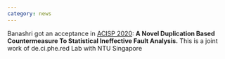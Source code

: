 ```yaml
---
category: news
---
```


<!-- This was the **third** online meeting of the de.ci.phe.red LABS. 🤖 -->
<!-- --- -->
<!-- <img src="/assets/images/news1.jpg" height="150px" > -->

Banashri got an acceptance in [ACISP 2020](http://nsclab.org/acisp2020/): **A Novel Duplication Based Countermeasure To Statistical Ineffective Fault Analysis.** This is a joint work of de.ci.phe.red Lab with NTU Singapore

